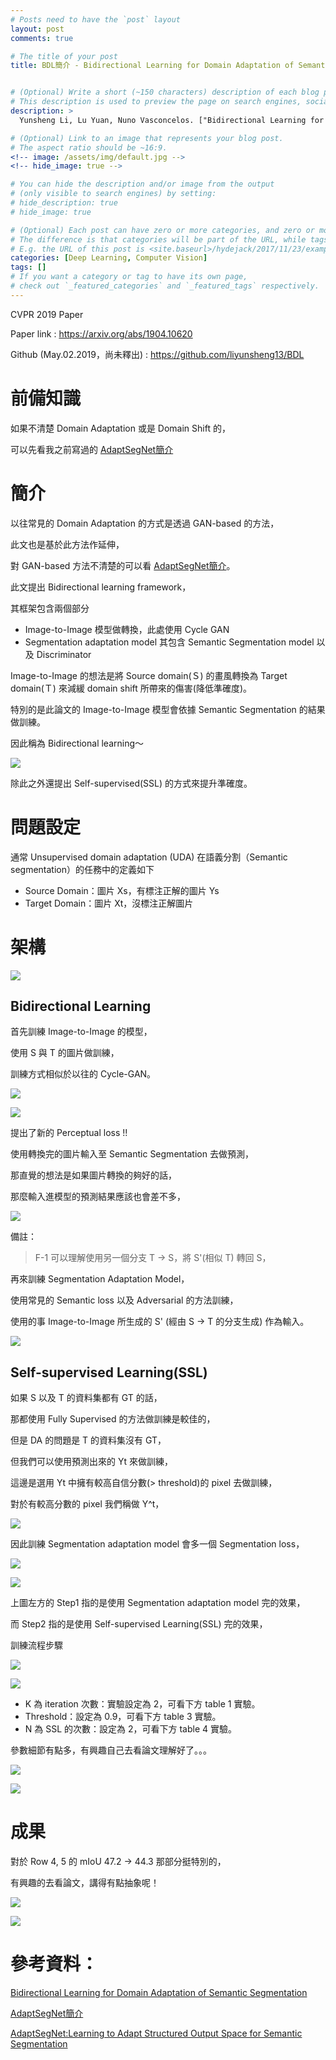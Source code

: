 ```yaml
---
# Posts need to have the `post` layout
layout: post
comments: true

# The title of your post
title: BDL簡介 - Bidirectional Learning for Domain Adaptation of Semantic Segmentation


# (Optional) Write a short (~150 characters) description of each blog post.
# This description is used to preview the page on search engines, social media, etc.
description: >
  Yunsheng Li, Lu Yuan, Nuno Vasconcelos. ["Bidirectional Learning for Domain Adaptation of Semantic Segmentation"](https://arxiv.org/abs/1904.10620). In CVPR'19.

# (Optional) Link to an image that represents your blog post.
# The aspect ratio should be ~16:9.
<!-- image: /assets/img/default.jpg -->
<!-- hide_image: true -->

# You can hide the description and/or image from the output
# (only visible to search engines) by setting:
# hide_description: true
# hide_image: true

# (Optional) Each post can have zero or more categories, and zero or more tags.
# The difference is that categories will be part of the URL, while tags will not.
# E.g. the URL of this post is <site.baseurl>/hydejack/2017/11/23/example-content/
categories: [Deep Learning, Computer Vision]
tags: []
# If you want a category or tag to have its own page,
# check out `_featured_categories` and `_featured_tags` respectively.
---
```

CVPR 2019 Paper

Paper link : https://arxiv.org/abs/1904.10620

Github (May.02.2019，尚未釋出) : https://github.com/liyunsheng13/BDL


# 前備知識

如果不清楚 Domain Adaptation 或是 Domain Shift 的，

可以先看我之前寫過的 [AdaptSegNet簡介]

# 簡介

以往常見的 Domain Adaptation 的方式是透過 GAN-based 的方法，

此文也是基於此方法作延伸，

對 GAN-based 方法不清楚的可以看 [AdaptSegNet簡介]。

此文提出 Bidirectional learning framework，

其框架包含兩個部分
- Image-to-Image 模型做轉換，此處使用 Cycle GAN
- Segmentation adaptation model 其包含 Semantic Segmentation model 以及 Discriminator

Image-to-Image 的想法是將 Source domain(Ｓ) 的畫風轉換為 Target domain(Ｔ) 來減緩 domain shift 所帶來的傷害(降低準確度)。

特別的是此論文的 Image-to-Image 模型會依據 Semantic Segmentation 的結果做訓練。

因此稱為 Bidirectional learning～

![](/assets/img/2019-05-02-BDL/fig1.png)

除此之外還提出 Self-supervised(SSL) 的方式來提升準確度。



# 問題設定

通常 Unsupervised domain adaptation (UDA) 在語義分割（Semantic segmentation）的任務中的定義如下
- Source Domain：圖片 Xs，有標注正解的圖片 Ys
- Target Domain：圖片 Xt，沒標注正解圖片

# 架構

![](/assets/img/2019-05-02-BDL/fig3.png)

## Bidirectional Learning

首先訓練 Image-to-Image 的模型，

使用 S 與 T 的圖片做訓練，

訓練方式相似於以往的 Cycle-GAN。

![](/assets/img/2019-05-02-BDL/pix2pix-eq.png)

![](/assets/img/2019-05-02-BDL/eq2.png)

提出了新的 Perceptual loss !! 

使用轉換完的圖片輸入至 Semantic Segmentation 去做預測，

那直覺的想法是如果圖片轉換的夠好的話，

那麼輸入進模型的預測結果應該也會差不多，

![](/assets/img/2019-05-02-BDL/M-per-eq.png)

備註：
> F-1 可以理解使用另一個分支 T -> S，將 S'(相似 T) 轉回 S，


再來訓練 Segmentation Adaptation Model，

使用常見的 Semantic loss 以及 Adversarial 的方法訓練，

使用的事 Image-to-Image 所生成的 S' (經由 S -> T 的分支生成) 作為輸入。

![](/assets/img/2019-05-02-BDL/eq1.png)


## Self-supervised Learning(SSL)

如果 S 以及 T 的資料集都有 GT 的話，

那都使用 Fully Supervised 的方法做訓練是較佳的，

但是 DA 的問題是 T 的資料集沒有 GT，

但我們可以使用預測出來的 Yt 來做訓練，

這邊是選用 Yt 中擁有較高自信分數(> threshold)的 pixel 去做訓練，

對於有較高分數的 pixel 我們稱做 Y^t，

![](/assets/img/2019-05-02-BDL/mask-seg.png)

因此訓練 Segmentation adaptation model 會多一個 Segmentation loss，

![](/assets/img/2019-05-02-BDL/eq3.png)

![](/assets/img/2019-05-02-BDL/fig2.png)

上圖左方的 Step1 指的是使用 Segmentation adaptation model 完的效果，

而 Step2 指的是使用 Self-supervised Learning(SSL) 完的效果，


訓練流程步驟

![](/assets/img/2019-05-02-BDL/Algor1.png)

![](/assets/img/2019-05-02-BDL/fig4.png)

- K 為 iteration 次數：實驗設定為 2，可看下方 table 1 實驗。
- Threshold：設定為 0.9，可看下方 table 3 實驗。
- N 為 SSL 的次數：設定為 2，可看下方 table 4 實驗。

參數細節有點多，有興趣自己去看論文理解好了。。。

![](/assets/img/2019-05-02-BDL/table1.png)

![](/assets/img/2019-05-02-BDL/table34.png)


# 成果

對於 Row 4, 5 的 mIoU 47.2 -> 44.3 那部分挺特別的，

有興趣的去看論文，講得有點抽象呢！

![](/assets/img/2019-05-02-BDL/table2.png)

![](/assets/img/2019-05-02-BDL/table56.png)



# 參考資料：

[Bidirectional Learning for Domain Adaptation of Semantic Segmentation]

[AdaptSegNet簡介]

[AdaptSegNet:Learning to Adapt Structured Output Space for Semantic Segmentation]

[Bidirectional Learning for Domain Adaptation of Semantic Segmentation]:https://arxiv.org/abs/1904.10620

[AdaptSegNet:Learning to Adapt Structured Output Space for Semantic Segmentation]:https://arxiv.org/abs/1802.10349

[AdaptSegNet簡介]:https://xiaosean.github.io/deep%20learning/computer%20vision/2018-06-20-AdaptSegNet/
